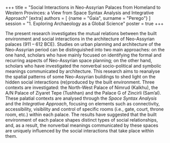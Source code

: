 +++
title = "Social Interactions in Neo-Assyrian Palaces from Homeland to Western Provinces: a View from
Space Syntax Analysis and Integrative Approach"
[extra]
authors = [
    {name = "Gaia", surname = "Perego"}
]
session = "1. Exploring Archaeology as a Global Science"
poster = true
+++

The present research investigates the mutual relations between the built environment and social
interactions in the architecture of Neo-Assyrian palaces (911 – 612 BCE). Studies on urban
planning and architecture of the Neo-Assyrian period can be distinguished into two main
approaches: on the one hand, scholars who have mainly focused on identifying the formal and
recurring aspects of Neo-Assyrian space planning; on the other hand, scholars who have
investigated the nonverbal socio-political and symbolic meanings communicated by architecture.
This research aims to reanalyse the spatial patterns of some Neo-Assyrian buildings to shed light on
the hidden social interactions (re)produced by the built environment. Three contexts are
investigated: the North-West Palace of Nimrud (Kalkhu), the A/N Palace of Ziyaret Tepe (Tushhan)
and the Palace G of Zincirli (Sam’al). These palatial contexts are analysed through the _Space Syntax
Analysis_ and the _Integrative Approach_, focusing on elements such as connectivity, accessibility,
visibility and control of specific rooms (i.e., gate, court, throne room, etc.) within each palace. The
results have suggested that the built environment of each palace shapes distinct types of social
relationships, and, as a result, the nonverbal meanings communicated by these spaces are uniquely
influenced by the social interactions that take place within them.